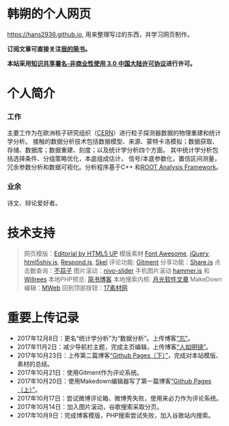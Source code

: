韩朔的个人网页
===========================
https://hans2936.github.io, 用来整理写过的东西，并学习网页制作。

**订阅文章可直接关注[我的简书](http://www.jianshu.com/u/b8dd7a34acb2)。**
 
**本站采用[知识共享署名-非商业性使用 3.0 中国大陆许可协议](http://creativecommons.org/licenses/by-nc/3.0/cn/)进行许可。**

# 个人简介

### 工作
主要工作为在欧洲核子研究组织（[CERN](https://home.cern)）进行粒子探测器数据的物理重建和统计学分析。
接触的数据分析技术包括数据模型、来源、蒙特卡洛模拟；数据获取、存储、数据库；数据重建、刻度；以及统计学分析四个方面。
其中统计学分析包括选择条件、分组策略优化，本底组成估计， 信号/本底参数化，置信区间测量，冗余参数分析和数据可视化。分析程序基于C++ 和[ROOT Analysis Framework](https://root.cern.ch)。

### 业余
诗文、辩论爱好者。

# 技术支持
>网页模版：[Editorial by HTML5 UP](https://html5up.net/editorial)
>模版素材 [Font Awesome](http://fontawesome.io), [jQuery](http://jquery.com), [html5shiv.js](https://github.com/aFarkas/html5shiv), [Respond.js](https://github.com/scottjehl/Respond), [Skel](https://github.com/ajlkn/skel)
>评论功能: [Gitment](https://imsun.net/posts/gitment-introduction/)
>分享功能：[Share.js](https://github.com/overtrue/share.js)
>点击数查询：[不蒜子](http://ibruce.info/2015/04/04/busuanzi/)
>图片滚动：[nivo-slider](https://github.com/Codeinwp/Nivo-Slider-jQuery)
>手机图片滚动 [hammer.js](http://hammerjs.github.io) 和 [Willrees](http://willrees.com/2013/02/make-your-nivo-slider-touch-capable/)
>本地PHP预览: [简书博客](http://www.jianshu.com/p/d006a34a343f)
>本地搜索内核: [月光软件文章](http://www.moon-soft.com/download/info/1492.htm)
>MakeDown编辑：[MWeb](http://zh.mweb.im)
>回到顶部按钮：[17素材网](http://www.17sucai.com)

# 重要上传记录
* 2017年12月8日：更名“统计学分析”为“数据分析”。上传博客[“忘”](https://hans2936.github.io/blogs/HANSblog_171208.html)。
* 2017年11月2日：减少导航栏主题，完成主页编辑，上传博客[“人如明镜”](https://hans2936.github.io/blogs/HANSblog_171102.html)。
* 2017年10月23日：上传第二篇博客[“Github Pages（下）”](https://hans2936.github.io/blogs/CERNblog_Web_171023.html)，完成对本站模版、素材的总结。
* 2017年10月21日：使用Gitment作为评论系统。
* 2017年10月20日：使用Makedown编辑器写了第一篇博客[“Github Pages（上）”](https://hans2936.github.io/blogs/CERNblog_Web_171020.html)。
* 2017年10月17日：尝试微博评论箱、微博秀失败，使用来必力作为评论系统。
* 2017年10月14日：加入图片滚动，谷歌搜索采取分页。
* 2017年10月9日：完成博客模版，PHP搜索尝试失败，加入谷歌站内搜索。
